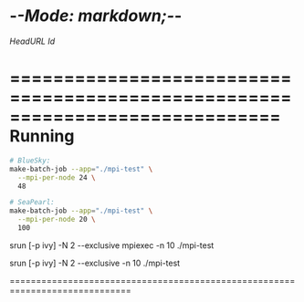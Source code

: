 -*-Mode: markdown;-*-
=============================================================================

$HeadURL$
$Id$

=============================================================================
Running
=============================================================================

```sh
# BlueSky:
make-batch-job --app="./mpi-test" \
  --mpi-per-node 24 \
  48

# SeaPearl:
make-batch-job --app="./mpi-test" \
  --mpi-per-node 20 \
  100
```

srun [-p ivy] -N 2 --exclusive mpiexec -n 10 ./mpi-test

srun [-p ivy] -N 2 --exclusive -n 10 ./mpi-test

=============================================================================
